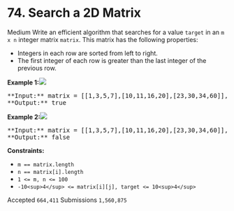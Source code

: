 # 74. Search a 2D Matrix

Medium
Write an efficient algorithm that searches for a value `target` in an `m x n` integer matrix `matrix`. This matrix has the following properties:

* Integers in each row are sorted from left to right.
* The first integer of each row is greater than the last integer of the previous row.

**Example 1:**![](https://assets.leetcode.com/uploads/2020/10/05/mat.jpg)

<pre>
**Input:** matrix = [[1,3,5,7],[10,11,16,20],[23,30,34,60]], target = 3
**Output:** true
</pre>

**Example 2:**![](https://assets.leetcode.com/uploads/2020/10/05/mat2.jpg)

<pre>
**Input:** matrix = [[1,3,5,7],[10,11,16,20],[23,30,34,60]], target = 13
**Output:** false
</pre>

**Constraints:**

* `m == matrix.length`
* `n == matrix[i].length`
* `1 <= m, n <= 100`
* `-10<sup>4</sup> <= matrix[i][j], target <= 10<sup>4</sup>`

Accepted `664,411` Submissions `1,560,875`
